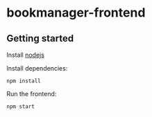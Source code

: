 # bookmanager-frontend

## Getting started

Install [nodejs](https://nodejs.org/en)

Install dependencies:
```shell
npm install
```

Run the frontend:
```shell
npm start
```

